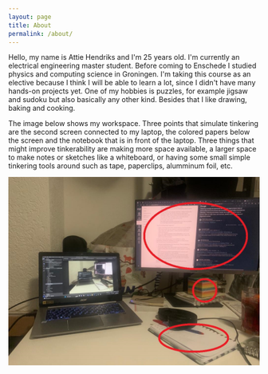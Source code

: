 ```yaml
---
layout: page
title: About
permalink: /about/
---
```


Hello, my name is Attie Hendriks and I'm 25 years old. I'm currently an electrical engineering master student. Before coming to Enschede I studied physics and computing science in Groningen. I'm taking this course as an elective because I think I will be able to learn a lot, since I didn't have many hands-on projects yet. One of my hobbies is puzzles, for example jigsaw and sudoku but also basically any other kind. Besides that I like drawing, baking and cooking.

The image below shows my workspace. Three points that simulate tinkering are the second screen connected to my laptop, the colored papers below the screen and the notebook that is in front of the laptop. Three things that might improve tinkerability are making more space available, a larger space to make notes or sketches like a whiteboard, or having some small simple tinkering tools around such as tape, paperclips, alumminum foil, etc.

<img src="/assets/img/workspace.jpeg" alt="workspace.jpeg">

<!-- This is the base Jekyll theme. You can find out more info about customizing your Jekyll theme, as well as basic Jekyll usage documentation at [jekyllrb.com](https://jekyllrb.com/)

You can find the source code for Minima at GitHub:
[jekyll][jekyll-organization] /
[minima](https://github.com/jekyll/minima)

You can find the source code for Jekyll at GitHub:
[jekyll][jekyll-organization] /
[jekyll](https://github.com/jekyll/jekyll)


[jekyll-organization]: https://github.com/jekyll -->
